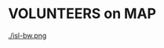 # VOLUNTEERS on MAP

[./isl-bw.png](https://github.com/husnimubarok/pmi-svg/blob/main/svg/design/kaos/isl-bw.png)
